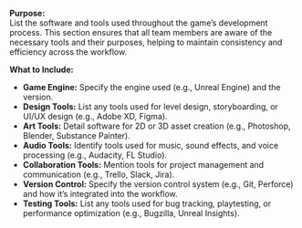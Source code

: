 **Purpose:**  
List the software and tools used throughout the game’s development process. This section ensures that all team members are aware of the necessary tools and their purposes, helping to maintain consistency and efficiency across the workflow.

**What to Include:**

- **Game Engine:** Specify the engine used (e.g., Unreal Engine) and the version.
- **Design Tools:** List any tools used for level design, storyboarding, or UI/UX design (e.g., Adobe XD, Figma).
- **Art Tools:** Detail software for 2D or 3D asset creation (e.g., Photoshop, Blender, Substance Painter).
- **Audio Tools:** Identify tools used for music, sound effects, and voice processing (e.g., Audacity, FL Studio).
- **Collaboration Tools:** Mention tools for project management and communication (e.g., Trello, Slack, Jira).
- **Version Control:** Specify the version control system (e.g., Git, Perforce) and how it’s integrated into the workflow.
- **Testing Tools:** List any tools used for bug tracking, playtesting, or performance optimization (e.g., Bugzilla, Unreal Insights).